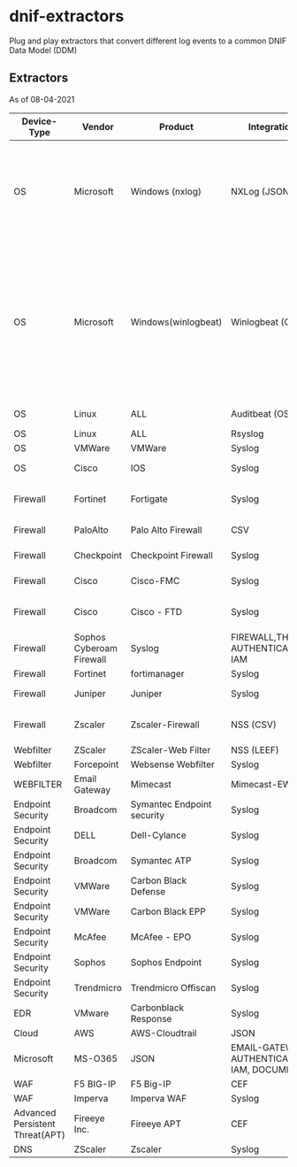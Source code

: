 # dnif-extractors
Plug and play extractors that convert different log events to a common DNIF Data Model (DDM)

## Extractors
As of 08-04-2021

|Device-Type           |	    Vendor          | Product             | Integration | Streams                                                                      |
|----------------------|----------------------|---------------------|-------------|------------------------------------------------------------------------------|
|OS       		         |Microsoft             |Windows (nxlog)      | NXLog (JSON)|AUTHENTICATION, IAM, SYSMON-PROCESS,  SYSMON-NETWORK,  SYSMON-REGISTRY,  SYSMON-IMAGE-LOAD|
|OS   		             |Microsoft             |Windows(winlogbeat)   |Winlogbeat (OSS)     | AUTHENTICATION, IAM, SYSMON-PROCESS,  SYSMON-NETWORK,  SYSMON-FILE,  SYSMON-IMAGE-LOAD,  SYSMON-REGISTRY,  SYSMON-WMI,  SYSMON-PIPE,  SYSMON-SERVICE,  SYSMON-DNS|                                                            |
|OS|Linux|ALL|Auditbeat (OSS)|AUTHENTICATION, AUDITD|
|OS|Linux|ALL|Rsyslog|AUTHENTICATION|
|OS|VMWare|VMWare|Syslog|AUTHENTICATION|
|OS|Cisco| IOS | Syslog |AUTHENTICATION , FIREWALL|
|Firewall|Fortinet|Fortigate|Syslog|FIREWALL, THREAT, AUTHENTICATION|
Firewall |PaloAlto |Palo Alto Firewall |CSV |FIREWALL,THREAT, AUTHENTICATION |
Firewall |Checkpoint |Checkpoint Firewall | Syslog |FIREWALL,THREAT, AUTHENTICATION |
Firewall |Cisco |Cisco-FMC |Syslog |FIREWALL,THREAT, AUTHENTICATION |
Firewall |Cisco |Cisco - FTD |Syslog |FIREWALL, THREAT, AUTHENTICATION |
Firewall |Sophos Cyberoam Firewall |Syslog |FIREWALL,THREAT, AUTHENTICATION, IAM |
Firewall |Fortinet  |fortimanager |Syslog |AUTHENTICATION |
Firewall |Juniper |Juniper |Syslog |FIREWALL,THREAT, AUTHENTICATION |
Firewall |Zscaler |Zscaler-Firewall |NSS (CSV) |FIREWALL,THREAT, AUTHENTICATION, IAM |
Webfilter |ZScaler |ZScaler-Web Filter |NSS (LEEF) |WEBFILTER |
Webfilter |Forcepoint |Websense Webfilter |Syslog |
WEBFILTER |Email Gateway|Mimecast|Mimecast-EWSA|Syslog|EMAIL- GATEWAY, THREAT, AUTHENTICATION, IAM|
Endpoint Security|Broadcom |Symantec Endpoint security|Syslog|THREAT|
Endpoint Security|DELL|Dell-Cylance|Syslog|THREAT|
Endpoint Security|Broadcom|Symantec ATP|Syslog|THREAT|
Endpoint Security |VMWare|Carbon Black Defense|Syslog|THREAT|
Endpoint Security|VMWare|Carbon Black EPP|Syslog|THREAT|
Endpoint Security|McAfee|McAfee - EPO|Syslog|THREAT|
Endpoint Security|Sophos|Sophos Endpoint|Syslog|THREAT , IAM|
Endpoint Security|Trendmicro|Trendmicro Offiscan|Syslog|THREAT|
EDR|VMware|Carbonblack Response|Syslog|THREAT|
Cloud|AWS|AWS-Cloudtrail|JSON|CLOUDTRAIL|Cloud|
Microsoft|MS-O365|JSON|EMAIL-GATEWAY,  AUTHENTICATION, IAM, DOCUMENTS|
WAF|F5 BIG-IP |F5 Big-IP|CEF| THREAT|
WAF|Imperva|Imperva WAF|Syslog|THREAT|
Advanced Persistent Threat(APT)|Fireeye Inc.|Fireeye APT|CEF|THREAT|
DNS|ZScaler|Zscaler|Syslog|DNS|








